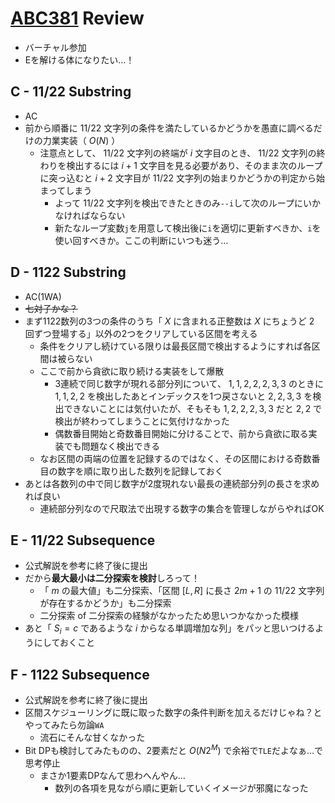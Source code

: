 # [ABC381](https://atcoder.jp/contests/abc381) Review
- バーチャル参加
- Eを解ける体になりたい…！

## C - 11/22 Substring
- AC
- 前から順番に $11/22$ 文字列の条件を満たしているかどうかを愚直に調べるだけの力業実装（ $O(N)$ ）
  - 注意点として、 $11/22$ 文字列の終端が $i$ 文字目のとき、 $11/22$ 文字列の終わりを検出するには $i+1$ 文字目を見る必要があり、そのまま次のループに突っ込むと $i+2$ 文字目が $11/22$ 文字列の始まりかどうかの判定から始まってしまう
    - よって $11/22$ 文字列を検出できたときのみ`--i`して次のループにいかなければならない
    - 新たなループ変数`j`を用意して検出後に`i`を適切に更新すべきか、`i`を使い回すべきか。ここの判断にいつも迷う…

## D - 1122 Substring
- AC(1WA)
- ~~七対子かな？~~
- まず1122数列の3つの条件のうち「 $X$ に含まれる正整数は $X$ にちょうど $2$ 回ずつ登場する」以外の2つをクリアしている区間を考える
  - 条件をクリアし続けている限りは最長区間で検出するようにすれば各区間は被らない
  - ここで前から貪欲に取り続ける実装をして爆散
    - 3連続で同じ数字が現れる部分列について、 $1, 1, 2, 2, 2, 3, 3$ のときに $1, 1, 2, 2$ を検出したあとインデックスを1つ戻さないと $2, 2, 3, 3$ を検出できないことには気付いたが、そもそも $1, 2, 2, 2, 3, 3$ だと $2, 2$ で検出が終わってしまうことに気付けなかった
    - 偶数番目開始と奇数番目開始に分けることで、前から貪欲に取る実装でも問題なく検出できる
  - なお区間の両端の位置を記録するのではなく、その区間における奇数番目の数字を順に取り出した数列を記録しておく
- あとは各数列の中で同じ数字が2度現れない最長の連続部分列の長さを求めれば良い
  - 連続部分列なので尺取法で出現する数字の集合を管理しながらやればOK

## E - 11/22 Subsequence
- 公式解説を参考に終了後に提出
- だから**最大最小は二分探索を検討**しろって！
  - 「 $m$ の最大値」も二分探索、「区間 $[L, R]$ に長さ $2m + 1$ の $11/22$ 文字列が存在するかどうか」も二分探索
  - 二分探索 of 二分探索の経験がなかったため思いつかなかった模様
- あと「 $S_i = c$ であるような $i$ からなる単調増加な列」をパッと思いつけるようにしておくこと

## F - 1122 Subsequence
- 公式解説を参考に終了後に提出
- 区間スケジューリングに既に取った数字の条件判断を加えるだけじゃね？とやってみたら勿論`WA`
  - 流石にそんな甘くなかった
- Bit DPも検討してみたものの、2要素だと $O(N2^M)$ で余裕で`TLE`だよなぁ…で思考停止
  - まさか1要素DPなんて思わへんやん…
    - 数列の各項を見ながら順に更新していくイメージが邪魔になった

